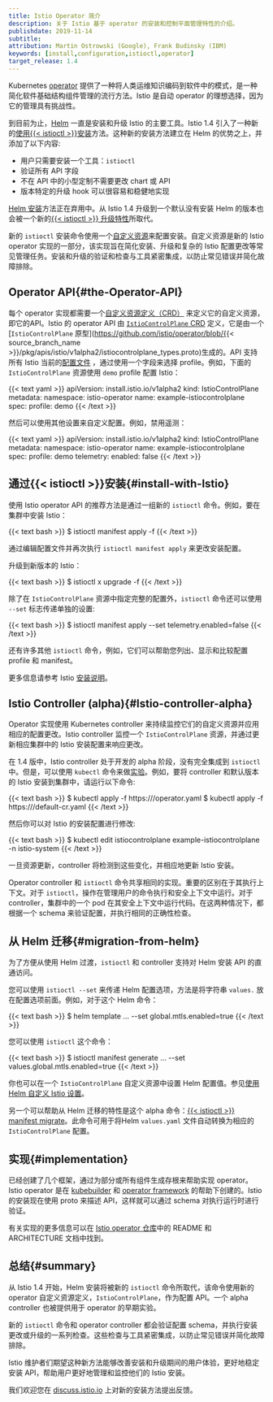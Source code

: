 ```yaml
---
title: Istio Operator 简介
description: 关于 Istio 基于 operator 的安装和控制平面管理特性的介绍。
publishdate: 2019-11-14
subtitle:
attribution: Martin Ostrowski (Google), Frank Budinsky (IBM)
keywords: [install,configuration,istioctl,operator]
target_release: 1.4
---
```


Kubernetes [operator](https://kubernetes.io/docs/concepts/extend-kubernetes/operator/) 提供了一种将人类运维知识编码到软件中的模式，是一种简化软件基础结构组件管理的流行方法。Istio 是自动 operator 的理想选择，因为它的管理具有挑战性。

到目前为止，[Helm](https://github.com/helm/helm) 一直是安装和升级 Istio 的主要工具。Istio 1.4 引入了一种新的[使用{{< istioctl >}}安装](/zh/docs/setup/install/istioctl/)方法。这种新的安装方法建立在 Helm 的优势之上，并添加了以下内容:

- 用户只需要安装一个工具：`istioctl`
- 验证所有 API 字段
- 不在 API 中的小型定制不需要更改 chart 或 API
- 版本特定的升级 hook 可以很容易和稳健地实现

[Helm 安装](/zh/docs/setup/install/helm/)方法正在弃用中。从 Istio 1.4 升级到一个默认没有安装 Helm 的版本也会被一个新的[{{< istioctl >}} 升级特性](/zh/docs/setup/upgrade/istioctl-upgrade/)所取代。

新的 `istioctl` 安装命令使用一个[自定义资源](https://kubernetes.io/docs/concepts/extend-kubernetes/api-extension/custom-resources/)来配置安装。自定义资源是新的 Istio operator 实现的一部分，该实现旨在简化安装、升级和复杂的 Istio 配置更改等常见管理任务。安装和升级的验证和检查与工具紧密集成，以防止常见错误并简化故障排除。

## Operator API{#the-Operator-API}

每个 operator 实现都需要一个[自定义资源定义（CRD）](https://kubernetes.io/docs/concepts/extend-kubernetes/api-extension/custom-resources/#customresourcedefinitions) 来定义它的自定义资源，即它的API。Istio 的 operator API 由 [`IstioControlPlane` CRD](/zh/docs/reference/config/istio.operator.v1alpha12.pb/) 定义，它是由一个 [`IstioControlPlane` 原型](https://github.com/istio/operator/blob/{{< source_branch_name >}}/pkg/apis/istio/v1alpha2/istiocontrolplane_types.proto)生成的。API 支持所有 Istio 当前的[配置文件](/zh/docs/setup/additional-setup/config-profiles/) ，通过使用一个字段来选择 profile。例如，下面的 `IstioControlPlane` 资源使用 `demo` profile 配置 Istio：

{{< text yaml >}}
apiVersion: install.istio.io/v1alpha2
kind: IstioControlPlane
metadata:
  namespace: istio-operator
  name: example-istiocontrolplane
spec:
  profile: demo
{{< /text >}}

然后可以使用其他设置来自定义配置。例如，禁用遥测：

{{< text yaml >}}
apiVersion: install.istio.io/v1alpha2
kind: IstioControlPlane
metadata:
  namespace: istio-operator
  name: example-istiocontrolplane
spec:
  profile: demo
  telemetry:
    enabled: false
{{< /text >}}

## 通过{{< istioctl >}}安装{#install-with-Istio}

使用 Istio operator API 的推荐方法是通过一组新的 `istioctl` 命令。例如，要在集群中安装 Istio：

{{< text bash >}}
$ istioctl manifest apply -f <your-istiocontrolplane-customresource>
{{< /text >}}

通过编辑配置文件并再次执行 `istioctl manifest apply` 来更改安装配置。

升级到新版本的 Istio：

{{< text bash >}}
$ istioctl x upgrade -f <your-istiocontrolplane-config-changes>
{{< /text >}}

除了在 `IstioControlPlane` 资源中指定完整的配置外，`istioctl` 命令还可以使用 `--set` 标志传递单独的设置:

{{< text bash >}}
$ istioctl manifest apply --set telemetry.enabled=false
{{< /text >}}

还有许多其他 `istioctl` 命令，例如，它们可以帮助您列出、显示和比较配置 profile 和 manifest。

更多信息请参考 Istio [安装说明](/zh/docs/setup/install/istioctl)。

## Istio Controller (alpha){#Istio-controller-alpha}

Operator 实现使用 Kubernetes controller 来持续监控它们的自定义资源并应用相应的配置更改。Istio controller 监控一个 `IstioControlPlane` 资源，并通过更新相应集群中的 Istio 安装配置来响应更改。

在 1.4 版中，Istio controller 处于开发的 alpha 阶段，没有完全集成到 `istioctl` 中。但是，可以使用 `kubectl` 命令来做[实验](/zh/docs/setup/install/standalone-operator/)。例如，要将 controller 和默认版本的 Istio 安装到集群中，请运行以下命令:

{{< text bash >}}
$ kubectl apply -f https://<repo URL>/operator.yaml
$ kubectl apply -f https://<repo URL>/default-cr.yaml
{{< /text >}}

然后你可以对 Istio 的安装配置进行修改:

{{< text bash >}}
$ kubectl edit istiocontrolplane example-istiocontrolplane -n istio-system
{{< /text >}}

一旦资源更新，controller 将检测到这些变化，并相应地更新 Istio 安装。

Operator controller 和 `istioctl` 命令共享相同的实现。重要的区别在于其执行上下文。对于 `istioctl`，操作在管理用户的命令执行和安全上下文中运行。对于 controller，集群中的一个 pod 在其安全上下文中运行代码。在这两种情况下，都根据一个 schema 来验证配置，并执行相同的正确性检查。

## 从 Helm 迁移{#migration-from-helm}

为了方便从使用 Helm 过渡，`istioctl` 和 controller 支持对 Helm 安装 API 的直通访问。

您可以使用 `istioctl --set` 来传递 Helm 配置选项，方法是将字符串 `values.` 放在配置选项前面。例如，对于这个 Helm 命令：

{{< text bash >}}
$ helm template ... --set global.mtls.enabled=true
{{< /text >}}

您可以使用 `istioctl` 这个命令：

{{< text bash >}}
$ istioctl manifest generate ... --set values.global.mtls.enabled=true
{{< /text >}}

你也可以在一个 `IstioControlPlane` 自定义资源中设置 Helm 配置值。参见[使用 Helm 自定义 Istio 设置](/zh/docs/setup/install/istioctl/#customize-Istio-settings-using-the-helm-API)。

另一个可以帮助从 Helm 迁移的特性是这个 alpha 命令：[{{< istioctl >}} manifest migrate](/zh/docs/reference/commands/istioctl/#istioctl-manifest-migrate)。此命令可用于将Helm `values.yaml` 文件自动转换为相应的 `IstioControlPlane` 配置。

## 实现{#implementation}

已经创建了几个框架，通过为部分或所有组件生成存根来帮助实现 operator。Istio operator 是在 [kubebuilder](https://github.com/kubernetes-sigs/kubebuilder) 和 [operator framework](https://github.com/operator-framework) 的帮助下创建的。Istio 的安装现在使用 proto 来描述 API，这样就可以通过 schema 对执行运行时进行验证。

有关实现的更多信息可以在 [Istio operator 仓库](https://github.com/istio/operator)中的 README 和 ARCHITECTURE 文档中找到。

## 总结{#summary}

从 Istio 1.4 开始，Helm 安装将被新的 `istioctl` 命令所取代，该命令使用新的 operator 自定义资源定义，`IstioControlPlane`，作为配置 API。一个 alpha controller 也被提供用于 operator 的早期实验。

新的 `istioctl` 命令和 operator controller 都会验证配置 schema，并执行安装更改或升级的一系列检查。这些检查与工具紧密集成，以防止常见错误并简化故障排除。

Istio 维护者们期望这种新方法能够改善安装和升级期间的用户体验，更好地稳定安装 API，帮助用户更好地管理和监控他们的 Istio 安装。

我们欢迎您在 [discuss.istio.io](https://discuss.istio.io/) 上对新的安装方法提出反馈。
